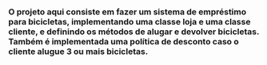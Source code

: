 ### O projeto aqui consiste em fazer um sistema de empréstimo para bicicletas, implementando uma classe loja e uma classe cliente, e definindo os métodos de alugar e devolver bicicletas. Também é implementada uma política de desconto caso o cliente alugue 3 ou mais bicicletas.